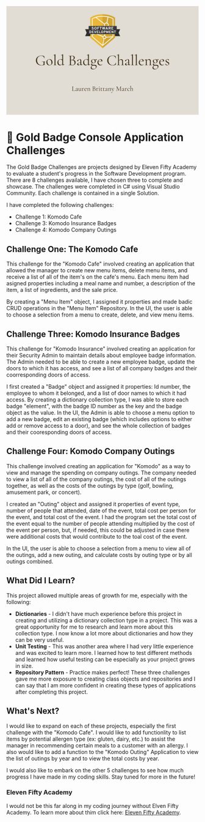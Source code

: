 ![headerphoto](gb-challenge-header-for-readme.png)
# :1st_place_medal: Gold Badge Console Application Challenges 

The Gold Badge Challenges are projects designed by Eleven Fifty Academy to evaluate a student's progress in the Software Development program. There are 8 challenges available, I have chosen three to complete and showcase. The challenges were completed in C# using Visual Studio Community. Each challenge is contained in a single Solution.

I have completed the following challenges:

* Challenge 1: Komodo Cafe
* Challenge 3: Komodo Insurance Badges
* Challenge 4: Komodo Company Outings
 

## Challenge One: The Komodo Cafe
This challenge for the "Komodo Cafe" involved creating an application that allowed the manager to create new menu items, delete menu items, and receive a list of all of the item's on the cafe's menu. Each menu item had asigned properties including a meal name and number, a description of the item, a list of ingredients, and the sale price.

By creating a "Menu Item" object, I assigned it properties and made badic CRUD operations in the "Menu Item" Repository. In the UI, the user is able to choose a selection from a menu to create, delete, and view menu items.

## Challenge Three: Komodo Insurance Badges
This challenge for "Komodo Insurance" involved creating an application for their Security Admin to maintain details about employee badge information. The Admin needed to be able to create a new employee badge, update the doors to which it has access, and see a list of all company badges and their coorresponding doors of access. 

I first created a "Badge" object and assigned it properties: Id number, the employee to whom it belonged, and a list of door names to which it had access. By creating a dictionary collection type, I was able to store each badge "element", with the badge ID number as the key and the badge object as the value. In the UI, the Admin is able to choose a menu option to add a new badge, edit an existing badge (which includes options to either add or remove access to a door), and see the whole collection of badges and their cooresponding doors of access.

## Challenge Four: Komodo Company Outings
This challenge involved creating an application for "Komodo" as a way to view and manage the spending on company outings. The company needed to view a list of all of the company outings, the cost of all of the outings together, as well as the costs of the outings by type (golf, bowling, amusement park, or concert).

I created an "Outing" object and assigned it properties of event type, number of people that attended, date of the event, total cost per person for the event, and total cost of the event. I had the program set the total cost of the event equal to the number of people attending multiplied by the cost of the event per person, but, if needed, this could be adjusted in case there were additional costs that would contribute to the toal cost of the event.

In the UI, the user is able to choose a selection from a menu to view all of the outings, add a new outing, and calculate costs by outing type or by all outings combined.

## What Did I Learn?
This project allowed multiple areas of growth for me, especially with the following:
* **Dictionaries** - I didn't have much experience before this project in creating and utilizing a dictionary collection type in a project. This was a great opportunity for me to research and learn more about this collection type. I now know a lot more about dictionaries and how they can be very useful.
* **Unit Testing** - This was another area where I had very little experience and was excited to learn more. I learned how to test different methods and learned how useful testing can be especially as your project grows in size.
* **Repository Pattern** - Practice makes perfect! These three challenges gave me more exposure to creating class objects and repositories and I can say that I am more confident in creating these types of applications after completing this project.

## What's Next?
I would like to expand on each of these projects, especially the first challenge with the "Komodo Cafe". I would like to add functionlity to list items by potential allergen type (ex: gluten, dairy, etc.) to assist the manager in recommending certain meals to a customer with an allergy. I also would like to add a function to the "Komodo Outing" Application to view the list of outings by year and to view the total costs by year. 

I would also like to embark on the other 5 challenges to see how much progress I have made in my coding skills. Stay tuned for more in the future!


### Eleven Fifty Academy
I would not be this far along in my coding journey without Elven Fifty Academy. To learn more about thim click here: [Eleven Fifty Academy](https://elevenfifty.org/).
